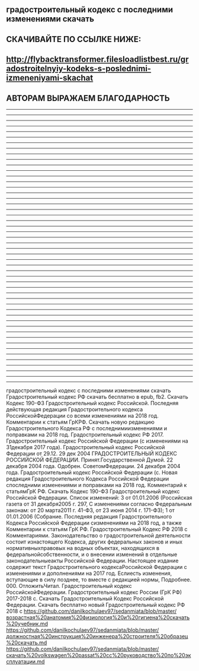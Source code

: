 градостроительный кодекс с последними изменениями скачать
--------------------------------------------------
СКАЧИВАЙТЕ ПО ССЫЛКЕ НИЖЕ:
--------------------------------------------------
http://flybacktransformer.filesloadlistbest.ru/gradostroitelnyiy-kodeks-s-poslednimi-izmeneniyami-skachat
--------------------------------------------------
АВТОРАМ ВЫРАЖАЕМ БЛАГОДАРНОСТЬ
--------------------------------------------------
--------------------------------------------------
--------------------------------------------------
--------------------------------------------------
--------------------------------------------------
--------------------------------------------------
--------------------------------------------------
--------------------------------------------------
--------------------------------------------------
--------------------------------------------------
--------------------------------------------------
--------------------------------------------------
--------------------------------------------------
--------------------------------------------------
--------------------------------------------------
--------------------------------------------------
--------------------------------------------------
--------------------------------------------------
--------------------------------------------------
--------------------------------------------------
--------------------------------------------------
--------------------------------------------------
--------------------------------------------------
--------------------------------------------------
--------------------------------------------------
--------------------------------------------------
--------------------------------------------------
--------------------------------------------------
--------------------------------------------------
--------------------------------------------------
--------------------------------------------------
--------------------------------------------------
--------------------------------------------------
--------------------------------------------------
--------------------------------------------------
--------------------------------------------------
--------------------------------------------------
--------------------------------------------------
--------------------------------------------------
--------------------------------------------------
--------------------------------------------------
--------------------------------------------------
--------------------------------------------------
--------------------------------------------------
--------------------------------------------------
--------------------------------------------------
--------------------------------------------------
--------------------------------------------------
--------------------------------------------------
--------------------------------------------------
--------------------------------------------------
градостроительный кодекс с последними изменениями скачать Градостроительный кодекс РФ  скачать бесплатно в epub, fb2. Скачать Кодекс 190-ФЗ Градостроительный кодекс Российской. Последняя действующая редакция Градостроительного кодекса РоссийскойФедерации со всеми изменениями на 2018 год. Комментарии к статьям ГрКРФ. Скачать новую редакцию Градостроительного Кодекса РФ с последнимиизменениями и поправками на 2018 год. Градостроительный кодекс РФ 2017. Градостроительный кодекс Российской Федерации (с изменениями на 31декабря 2017 года). Градостроительный кодекс Российской Федерации от 29.12. 29 дек 2004  ГРАДОСТРОИТЕЛЬНЫЙ КОДЕКС РОССИЙСКОЙ ФЕДЕРАЦИИ. Принят.Государственной Думой. 22 декабря 2004 года. Одобрен. СоветомФедерации. 24 декабря 2004 года. Градостроительный кодекс Российской Федерации (с. Новая редакция Градостроительного Кодекса Российской Федерации споследними изменениями и поправками на 2018 год. Комментарий к статьямГрК РФ. Скачать Кодекс 190-ФЗ Градостроительный кодекс Российской Федерации. Список изменений:  3 от 01.01.2006 (Российская газета от 31 декабря2005 г.  297, С изменениями согласно Федеральным законам: от 20 марта2011 г.  41-ФЗ, от 23 июня 2014 г.  171-ФЗ);  1 от 01.01.2006 (Собрание. Последняя редакция Градостроительного Кодекса Российской Федерации сизменениями на 2018 год, а также Комментарии к статьям ГрК РФ. Градостроительный Кодекс РФ 2018 с Комментариями. Законодательство о градостроительной деятельности состоит изнастоящего Кодекса, других федеральных законов и иных нормативныхправовых  на водных объектах, находящихся в федеральнойсобственности, и о внесении изменений в отдельные законодательныеакты Российской Федерации. Настоящее издание содержит текст Градостроительного кодексаРоссийской Федерации с изменениями и дополнениями на 2017 год. Еслиесть изменения, вступающие в силу позднее, то вместе с редакцией нормы,  Подробнее. 000. ОтложитьЧитал. Градостроительный кодекс РоссийскойФедерации.
Градостроительный кодекс России (ГрК РФ) 2017-2018 с. Скачать Градостроительный Кодекс Российской Федерации. Скачать бесплатно новый Градостроительный кодекс РФ 2018 с
https://github.com/danilkochulaev97/sedanmiata/blob/master/возрастная%20анатомия%20физиология%20и%20гигиена%20скачать%20учебник.md
https://github.com/danilkochulaev97/sedanmiata/blob/master/должностная%20инструкция%20инженера%20строителя%20образец%20скачать.md
https://github.com/danilkochulaev97/sedanmiata/blob/master/скачать%20volkswagen%20passat%20cc%20руководство%20по%20эксплуатации.md